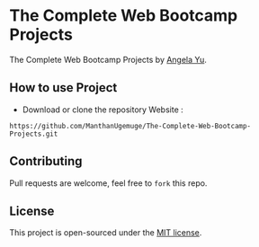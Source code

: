 # The Complete Web Bootcamp Projects

The Complete Web Bootcamp Projects by [Angela Yu](https://www.udemy.com/course/the-complete-web-development-bootcamp/). 

## How to use Project

- Download or clone the repository Website : 
```
https://github.com/ManthanUgemuge/The-Complete-Web-Bootcamp-Projects.git
```

## Contributing
Pull requests are welcome, feel free to ```fork``` this repo.

## License
This project is open-sourced under the [MIT license]().
